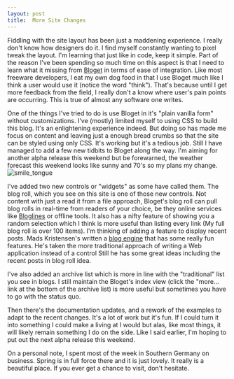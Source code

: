 ```yaml
---
layout: post
title:  More Site Changes
---
```

Fiddling with the site layout has been just a maddening experience. I really don't know how designers do it. I find myself constantly wanting to pixel tweak the layout. I'm learning that just like in code, keep it simple. Part of the reason I've been spending so much time on this aspect is that I need to learn what it missing from [Bloget](/bloget) in terms of ease of integration. Like most freeware developers, I eat my own dog food in that I use Bloget much like I think a user would use it (notice the word "think"). That's because until I get more feedback from the field, I really don't a know where user's pain points are occurring. This is true of almost any software one writes.

One of the things I've tried to do is use Bloget in it's "plain vanilla form" without customizations. I've (mostly) limited myself to using CSS to build this blog. It's an enlightening experience indeed. But doing so has made me focus on content and leaving just a enough bread crumbs so that the site can be styled using only CSS. It's working but it's a tedious job. Still I have managed to add a few new tidbits to Bloget along the way. I'm aiming for another alpha release this weekend but be forewarned, the weather forecast this weekend looks like sunny and 70's so my plans my change. ![smile_tongue](http://spaces.live.com/rte/emoticons/smile_tongue.gif)

I've added two new controls or "widgets" as some have called them. The blog roll, which you see on this site is one of those new controls. Not content with just a read it from a file approach, Bloget's blog roll can pull blog rolls in real-time from readers of your choice, be they online services like [Bloglines](http://www.bloglines.com/) or offline tools. It also has a nifty feature of showing you a random selection which I think is more useful than listing every link (My full blog roll is over 100 items). I'm thinking of adding a feature to display recent posts. Mads Kristensen's written a [blog engine](http://www.codeplex.com/blogengine/SourceControl/ListDownloadableCommits.aspx) that has some really fun features. He's taken the more traditional approach of writing a Web application instead of a control Still he has some great ideas including the recent posts in blog roll idea.

I've also added an archive list which is more in line with the "traditional" list you see in blogs. I still maintain the Bloget's index view (click the "more... link at the bottom of the archive list) is more useful but sometimes you have to go with the status quo.

Then there's the documentation updates, and a rework of the examples to adapt to the recent changes. It's a lot of work but it's fun. If I could turn it into something I could make a living at I would but alas, like most things, it will likely remain something I do on the side. Like I said earlier, I'm hoping to put out the next alpha release this weekend.

On a personal note, I spent most of the week in Southern Germany on business. Spring is in full force there and it is just lovely. It really is a beautiful place. If you ever get a chance to visit, don't hesitate. 
